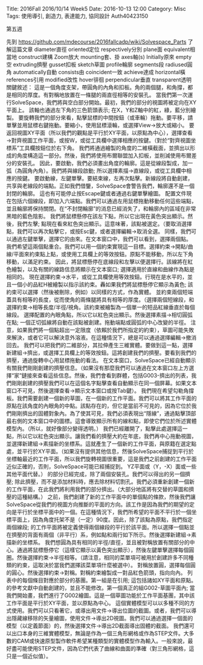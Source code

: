 Title: 2016Fall 2016/10/14 Week5
Date: 2016-10-13 12:00
Category: Misc
Tags: 使用導引, 創造力, 表達能力, 協同設計
Auth40423150


第五週

先到 https://github.com/mdecourse/2016fallcadp/wiki/Solvespace_Parts 了解這篇文章
diameter直徑 oriented定位 respectively分別 plane面 equivalent相當地 construct建構 Zoom放大
mounting套、掛 axes軸(s) Initially原來 empty空 extruding擠壓 gusset扣板 sketch草圖 profile輪廓
segments段 radiused圓角 automatically自動 consists由 coincident一致 achieve達成 horizontal橫
references引用 modified改性 hover徘徊 perpendicular垂直 transparent透明
關鍵敘述：
這是一個角度支架，帶圓角的內角和扣板。角的兩個腿，和角撐，都是相同的厚度。有對稱地放置在一條腿的兩直徑相等的安裝孔。
當我們第一次運行SolveSpace，我們將與空白部分開始。最初，我們的部分的視圖將被定向在XY平面上。
該軸也通過左下角的三色箭頭表示; 在X，Y和Z軸中的紅，綠，藍分別繪製。
要旋轉我們的部分來看，點擊鼠標的中間按鈕（或車輪）拖動。要平移，請單擊並用鼠標右鍵拖動。要縮小，使用鼠標滾輪，或選擇View→放大或縮小。
要返回視圖XY平面（所以我們的觀點是平行於XY平面，以原點為中心），選擇查看→對齊視圖工作平面，或按W，或從工具欄中選擇相應的按鍵。（對於“對齊視圖坐標系”工具欄按鈕位於右下角。
我們將通過繪製的角度的二維橫截面，並擠出以形成的角度構造這一部分。然後，我們將使用布爾聯盟加入扣板，並削減使用布爾差分的安裝孔。
因此，要啟動，我們必須畫出角度的輪廓。這是從線段製成，加一弧（為圓角內角）。我們將與線段啟動; 所以選擇素描→直線段，或從工具欄中相應的按鍵。
要啟動線，左鍵單擊。要結束線，左再次點擊。新線段將自動創建，共享與老線段的端點。正如我們借鑒，SolveSpace會警告我們，輪廓還不是一個封閉的輪廓。
這也有可能停止按Escape鍵或者通過右鍵單擊繪圖。
配置文件現在包括六個線段，即加入六端點。我們可以通過左用鼠標拖動移動任何這些端點，並且輪廓將保持關閉。在“不封閉輪廓”的消息已經消失了，和輪廓內的區域在非常黑暗的藍色陰影。
我們將鼠標懸停在該左下點，所以它出現在黃色突出顯示。然後，我們左擊; 點現在看來紅色突出顯示。這意味著，該點被選定。（要取消選擇點，我們可以再次點擊它，或按Esc鍵，或者選擇編輯→取消全選。
同樣，我們可以通過左鍵單擊，選擇它的由來。在文本窗口中，我們可以看到，選擇兩個點。
我們希望這兩個點重合。我們可以用一個約束實現這一目標。選擇約束→開點/曲線/平面來約束點上點，或使用工具欄上的等效按鈕。原點不能移動，所以左下角移動，以滿足約束。
因此，將鼠標懸停在底線段和左擊以便選擇行。該線將在紅色繪製，以及有關的線路信息將顯示在文本窗口; 選擇適用於直線和曲線作為點是相同的。
現在選擇約束→水平，或從工具欄使用等效按鈕。行現在是水平的，並且一個小的品紅H被繪製以指示該約束。轟如果我們將鼠標懸停它顯示為黃色; 該約束可以選擇（然後被刪除，例如）以同樣的方式，作為實體。
並約束兩個短端蓋具有相等的長度，從而使角的兩條腿將具有相等的厚度。（選擇兩個短線段，和選擇約束→相等長度/半徑/視角。該約束被繪製為一個單一的短品紅線垂直於每個線段。
選擇配置的內眼角點，所以它以紅色突出顯示。然後選擇素描→相切圓弧在點; 一個正切弧線將自動在該點被創建。拖動端點或圓弧的中心改變的半徑。
注意，如果我們將一個點超出一定限度（依賴於我們所指定的約束），草圖可能失敗來解決，或者它可以解決意外溶液。在這種情況下，總是可以通過選擇編輯→撤消回去。
我們可以把我們的二維部分，其拉伸產生三維實體。要做到這一點，選擇新建組→擠出，或選擇工具欄上的等效按鈕。這將創建我們的擠壓。要看到我們的擠壓，通過旋轉中心用鼠標拖動的看法。
在文本窗口，SolveSpace已經自動顯示有關我們剛剛創建的擠壓信息。（如果沒有那麼我們可以通過在文本窗口左上方選擇“家”鏈接來查看這些信息。然後，我們會看到群體，包括G003-擠出的列表，我們剛剛創建的擠壓我們可以在這個名字點擊查看自動顯示在同一個屏幕。如果文本窗口不可見，然後選擇查看→顯示文本窗口或按Tab鍵）。
我們現在希望勾勒角撐板。我們需要創建一個新的草圖，在一個新的工作平面。我們可以將其工作平面的原點在該角度的內眼角的中點。該點存在的，但它是當前不可見的，因為它位於我們剛剛擠出的固體對象內。為了使其可見，我們必須表現出“隱線”，通過點擊頂部最右側的文本窗口中的圖標。這會導致顯示所有的線和點，即使它們位於所述實體模型內。（所以，就好像部分變得透明。）
我們已經離開了，點擊此處選擇這一點，所以它以紅色突出顯示。讓我們看的擠壓大約在年底，我們再中心拖動視圖，並選擇新建組→素描新的坐標系。這就產生了一個新的工作平面，與原籍在選定點處，並平行於XY平面。（如果沒有提供其他信息，然後SolveSpace捕捉到平行於坐標軸最近的工作平面，所以我們旋轉視圖很重要，這是我們之前創建的工作平面近似正確的，否則，SolveSpace可能已經捕捉到。 YZ平面或（Y，-X）面或一些其他平面代替。）
的部分已經完成，除了兩個安裝孔。我們可以得出的另一個擠壓; 除此擠壓，而不是添加材料時，應去除材料切割孔。我們必須重新創建一個新的工作平面，在此我們將利用我們的部分擠出。（大部分地區將有交替的草圖和擠壓的這種結構。）
之前，我們創建了新的工作平面中的單個點的條款，然後我們讓SolveSpace從我們的視圖方向推斷的平面的方向。該工作是因為我們的期望的定向是平行於坐標平面中的一個。在這種情況下，我們所希望的平面不平行於一個坐標平面上，因為角度托架不是（一定）90度。因此，除了該點為原點，我們指定兩個線段; 的工作平面將被定義使得兩個線段的平行於該平面。所以選擇一個點並在擠壓的背面有兩個（非平行）系，例如點和兩行如下所示。然後選擇新建組→素描新的坐標系。
我們想圓為具有相同的半徑/直徑，並且被對稱放置有關部分的中心。通過將鼠標懸停它（這樣它顯示以黃色突出顯示），然後左鍵單擊選擇每個圓圈。然後選擇約束→半徑相等。（請注意，相同的菜單項可被用於創建許多不同種類的約束，這取決於當我們選擇該菜單項什麼被選中）。
對稱放置圓，選擇每個圓的圓心。然後選擇約束→對稱。對稱約束繪製成一對品紅色箭頭，指向向內。
列表中的每個條目對應於部分的基團。第一組是在引用; 這包括諸如XY平面和原點。的參考文獻中自動創建的，並且不能修改。第一個真正的組G002-草圖平面內; 當我們開始畫，我們進行了G002繪圖。這是一個草圖功能於工作平面基團，其中該工作平面是平行於XY平面，並以原點為中心。
這個實體模型可以以多種不同的方式使用。我們可以只看著它，或導出用文件→導出位圖的截圖。或者，我們可以導出隱藏線移除的矢量繪圖，使用文件→導出2D視圖。我們可以通過選擇一個面的模型（以定義節面）的，然後選擇文件→導出2D截面導出固體的截面。
我們還可以出口本身的三維實體模型，無論是作為一個三角形網格或作為STEP文件。大多數的CAM或快速原型製作軟件希望某種類型的實體模型作為輸入。一般來說，最好盡可能使用STEP文件，因為它們代表了曲線和曲面的準確（對三角形網格，這只是一個近似值）。
